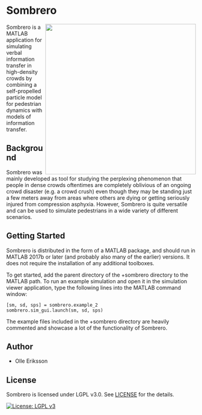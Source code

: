 # Sombrero

<img align="right" width="400" src="https://raw.githubusercontent.com/O-Boll/sombrero/master/media/sombrero_gui_screenshot.png">

Sombrero is a MATLAB application for simulating verbal information transfer in high-density crowds by combining a self-propelled particle model for pedestrian dynamics with models of information transfer.

## Background

Sombrero was mainly developed as tool for studying the perplexing phenomenon that people in dense crowds oftentimes are completely oblivious of an ongoing crowd disaster (e.g. a crowd crush) even though they may be standing just a few meters away from areas where others are dying or getting seriously injured from compression asphyxia. However, Sombrero is quite versatile and can be used to simulate pedestrians in a wide variety of different scenarios.

## Getting Started

Sombrero is distributed in the form of a MATLAB package, and should run in MATLAB 2017b or later (and probably also many of the earlier) versions. It does not require the installation of any additional toolboxes.

To get started, add the parent directory of the +sombrero directory to the MATLAB path. To run an example simulation and open it in the simulation viewer application, type the following lines into the MATLAB command window:
```
[sm, sd, sps] = sombrero.example_2
sombrero.sim_gui.launch(sm, sd, sps)
```
The example files included in the +sombrero directory are heavily commented and showcase a lot of the functionality of Sombrero.

## Author

* Olle Eriksson

## License

Sombrero is licensed under LGPL v3.0. See [LICENSE](LICENSE) for the details.

[![License: LGPL v3](https://img.shields.io/badge/License-LGPL%20v3-blue.svg)](https://www.gnu.org/licenses/lgpl-3.0)
